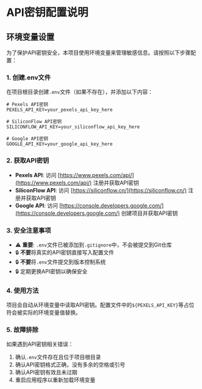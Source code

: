 # API密钥配置说明

## 环境变量设置

为了保护API密钥安全，本项目使用环境变量来管理敏感信息。请按照以下步骤配置：

### 1. 创建.env文件

在项目根目录创建`.env`文件（如果不存在），并添加以下内容：

```env
# Pexels API密钥
PEXELS_API_KEY=your_pexels_api_key_here

# SiliconFlow API密钥
SILICONFLOW_API_KEY=your_siliconflow_api_key_here

# Google API密钥
GOOGLE_API_KEY=your_google_api_key_here
```

### 2. 获取API密钥

- **Pexels API**: 访问 [https://www.pexels.com/api/](https://www.pexels.com/api/) 注册并获取API密钥
- **SiliconFlow API**: 访问 [https://siliconflow.cn/](https://siliconflow.cn/) 注册并获取API密钥
- **Google API**: 访问 [https://console.developers.google.com/](https://console.developers.google.com/) 创建项目并获取API密钥

### 3. 安全注意事项

- ⚠️ **重要**: `.env`文件已被添加到`.gitignore`中，不会被提交到Git仓库
- 🔒 **不要**将真实的API密钥直接写入配置文件
- 🔒 **不要**将`.env`文件提交到版本控制系统
- 🔒 定期更换API密钥以确保安全

### 4. 使用方法

项目会自动从环境变量中读取API密钥。配置文件中的`${PEXELS_API_KEY}`等占位符会被实际的环境变量值替换。

### 5. 故障排除

如果遇到API密钥相关错误：
1. 确认`.env`文件存在且位于项目根目录
2. 确认API密钥格式正确，没有多余的空格或引号
3. 确认API密钥有效且未过期
4. 重启应用程序以重新加载环境变量